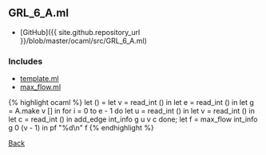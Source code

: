 ## GRL_6_A.ml

- [GitHub]({{ site.github.repository_url }}/blob/master/ocaml/src/GRL_6_A.ml)

### Includes

- [template.ml](../../include/template/template)
- [max_flow.ml](../../include/graph/max_flow)

{% highlight ocaml %}
let () =
  let v = read_int () in
  let e = read_int () in
  let g = A.make v [] in
  for i = 0 to e - 1 do
    let u = read_int () in
    let v = read_int () in
    let c = read_int () in
    add_edge int_info g u v c
  done;
  let f = max_flow int_info g 0 (v - 1) in
  pf "%d\n" f
{% endhighlight %}

[Back](..)
